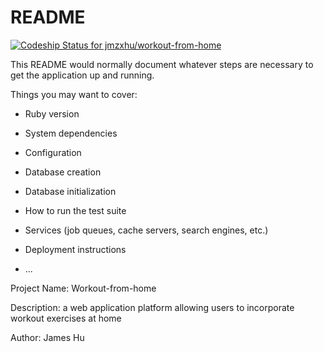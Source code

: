 # README

[![Codeship Status for jmzxhu/workout-from-home](https://app.codeship.com/projects/0ac9e890-7146-0138-3b4a-1a979285af40/status?branch=master)](https://app.codeship.com/projects/395398)

This README would normally document whatever steps are necessary to get the
application up and running.

Things you may want to cover:

* Ruby version

* System dependencies

* Configuration

* Database creation

* Database initialization

* How to run the test suite

* Services (job queues, cache servers, search engines, etc.)

* Deployment instructions

* ...

Project Name: Workout-from-home

Description: a web application platform allowing users to incorporate workout exercises at home

Author:
James Hu
